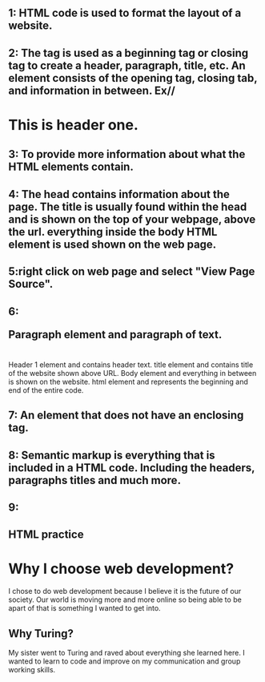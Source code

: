 ## 1: HTML code is used to format the layout of a website.
## 2: The tag is used as a beginning tag or closing tag to create a header, paragraph, title, etc.  An element consists of the opening tag, closing tab, and information in between. Ex// <h1>This is header one.</h1>
## 3: To provide more  information about what the HTML elements contain.
## 4: The head contains information about the page. The title is usually found within the head and is shown on the top of your webpage, above the url. everything inside the body HTML element is used shown on the web page.
## 5:right click on web page and select "View Page Source".
## 6: <p></p> Paragraph element and paragraph of text. <h1></h2> Header 1 element and contains header text. <title></title> title element and contains title of the website shown above URL. <body></body> Body element and everything in between is shown on the website. <html></html> html element and represents the beginning and end of the entire code.
## 7: An element that does not have an enclosing tag.
## 8: Semantic markup is everything that is included in a HTML code. Including the headers, paragraphs titles and much more.  
## 9:
## HTML practice
<html>
  <head>
    <title>Why Choose Web Development</title>
  </head>
  <body>
    <h1>Why I choose web development?</h1>
    <p>I chose to do web development because I believe it is the future of our society. Our world is moving more and more online so being able to be apart of that is something I wanted to get into.</p>
    <h2>Why Turing?</h2>
     <p2>My sister went to Turing and raved about everything she learned here. I wanted to learn to code and improve on my communication and group working skills.</p2>
    </body>
  </html>
